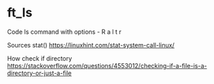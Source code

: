 # ft_ls

Code ls command with options - R a l t r

Sources
stat()
https://linuxhint.com/stat-system-call-linux/

How check if directory
https://stackoverflow.com/questions/4553012/checking-if-a-file-is-a-directory-or-just-a-file
